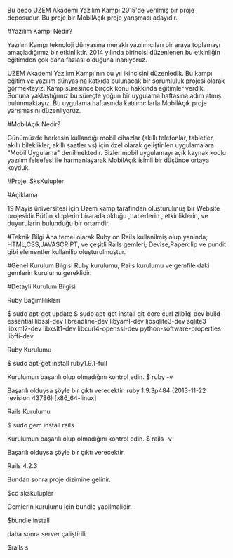 Bu depo UZEM Akademi Yazılım Kampı 2015'de verilmiş bir proje deposudur. Bu proje bir MobilAçık proje yarışması adayıdır.

#Yazılım Kampı Nedir?

Yazılım Kampı teknoloji dünyasına meraklı yazılımcıları bir araya toplamayı amaçladığımız bir etkinliktir. 2014 yılında birincisi düzenlenen bu etkinliğin eğitimden çok daha fazlası olduğuna inanıyoruz.

UZEM Akademi Yazılım Kampı'nın bu yıl ikincisini düzenledik. Bu kampı eğitim ve yazılım dünyasına katkıda bulunacak bir sorumluluk projesi olarak görmekteyiz. Kamp süresince birçok konu hakkında eğitimler verdik. Sonuna yaklaştığımız bu süreçte yoğun bir uygulama haftasına adım atmış bulunmaktayız. Bu uygulama haftasında katılımcılarla MobilAçık proje yarışmasını düzenliyoruz.

#MobilAçık Nedir?

Günümüzde herkesin kullandığı mobil cihazlar (akıllı telefonlar, tabletler, akıllı bileklikler, akıllı saatler vs) için özel olarak geliştirilen uygulamalara "Mobil Uygulama" denilmektedir. Bizler mobil uygulamayı açık kaynak kodlu yazılım felsefesi ile harmanlayarak MobilAçık isimli bir düşünce ortaya koyduk.

#Proje: SksKulupler

#Açiklama

  19 Mayis üniversitesi için Uzem kamp tarafindan oluşturulmuş bir Website projesidir.Bütün kluplerin birarada olduğu ,haberlerin , etkinliklerin, ve duyurularin bulunduğu bir ortamdir.
  
#Teknik Bilgi
Ana temel olarak Ruby on Rails kullanilmiş olup yaninda;
HTML,CSS,JAVASCRIPT, ve çeşitli Rails gemleri;
Devise,Paperclip ve pundit gibi elementler kullanilip oluşturulmuştur.
  
#Genel Kurulum Bilgisi
  Ruby kurulumu, Rails kurulumu ve gemfile daki gemlerin kurulumu gereklidir.

#Detayli Kurulum Bilgisi
    
  Ruby Bağımlılıkları

$ sudo apt-get update
$ sudo apt-get install git-core curl zlib1g-dev build-essential libssl-dev libreadline-dev libyaml-dev libsqlite3-dev sqlite3 libxml2-dev libxslt1-dev libcurl4-openssl-dev python-software-properties libffi-dev

Ruby Kurulumu

$ sudo apt-get install ruby1.9.1-full

Kurulumun başarılı olup olmadığını kontrol edin.
$ ruby -v

Başarılı olduysa şöyle bir çıktı verecektir.
ruby 1.9.3p484 (2013-11-22 revision 43786) [x86_64-linux]

Rails Kurulumu

$ sudo gem install rails

Kurulumun başarılı olup olmadığını kontrol edin.
$ rails -v

Başarılı olduysa şöyle bir çıktı verecektir.

Rails 4.2.3

Bundan sonra proje dizimine gelinir.

$cd skskulupler

Gemlerin kurulumu için bundle yapilmalidir.

$bundle install

daha sonra server çaliştirilir.

$rails s

